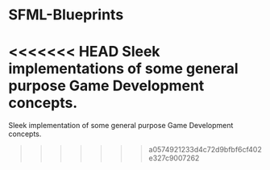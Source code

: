 # SFML-Blueprints
<<<<<<< HEAD
Sleek implementations of some general purpose Game Development concepts.
=======
Sleek implementation of some general purpose Game Development concepts.
>>>>>>> a0574921233d4c72d9bfbf6cf402e327c9007262

